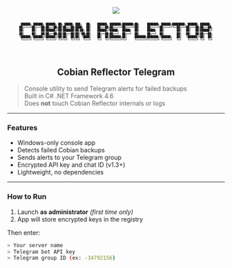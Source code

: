 <!-- Dark theme hint -->
<p align="center">
  <img src="https://img.shields.io/badge/Theme-Dark-000000?style=for-the-badge&logo=windows&logoColor=white">
</p>
<div align="center">
<pre align="center">
<pre style="font-size:6px; line-height:1.2;">
 ██████╗ ██████╗ ██████╗ ██╗ █████╗ ███╗   ██╗    ██████╗ ███████╗███████╗██╗     ███████╗ ██████╗████████╗ ██████╗ ██████╗ 
██╔════╝██╔═══██╗██╔══██╗██║██╔══██╗████╗  ██║    ██╔══██╗██╔════╝██╔════╝██║     ██╔════╝██╔════╝╚══██╔══╝██╔═══██╗██╔══██╗
██║     ██║   ██║██████╔╝██║███████║██╔██╗ ██║    ██████╔╝█████╗  █████╗  ██║     █████╗  ██║        ██║   ██║   ██║██████╔╝
██║     ██║   ██║██╔══██╗██║██╔══██║██║╚██╗██║    ██╔══██╗██╔══╝  ██╔══╝  ██║     ██╔══╝  ██║        ██║   ██║   ██║██╔══██╗
╚██████╗╚██████╔╝██████╔╝██║██║  ██║██║ ╚████║    ██║  ██║███████╗██║     ███████╗███████╗╚██████╗   ██║   ╚██████╔╝██║  ██║
 ╚═════╝ ╚═════╝ ╚═════╝ ╚═╝╚═╝  ╚═╝╚═╝  ╚═══╝    ╚═╝  ╚═╝╚══════╝╚═╝     ╚══════╝╚══════╝ ╚═════╝   ╚═╝    ╚═════╝ ╚═╝  ╚═╝
                                                                                                                            
                                                                                                                            
                                                                                                                            
                                                                                                                            
                                                                                                                            
                                                                                                                            
                                                                                                                            
                                                                                                                            
                                                                                                                                                                              
</pre>
</div>
<h2 align="center">Cobian Reflector Telegram</h2>

>  Console utility to send Telegram alerts for failed backups  
>  Built in C# .NET Framework 4.6  
>  Does **not** touch Cobian Reflector internals or logs  

---

###  Features

- Windows-only console app  
- Detects failed Cobian backups  
- Sends alerts to your Telegram group  
- Encrypted API key and chat ID (v1.3+)  
- Lightweight, no dependencies  

---

###  How to Run

1. Launch **as administrator** *(first time only)*  
2. App will store encrypted keys in the registry  

Then enter:

```bash
> Your server name
> Telegram bot API key
> Telegram group ID (ex: -34792156)
